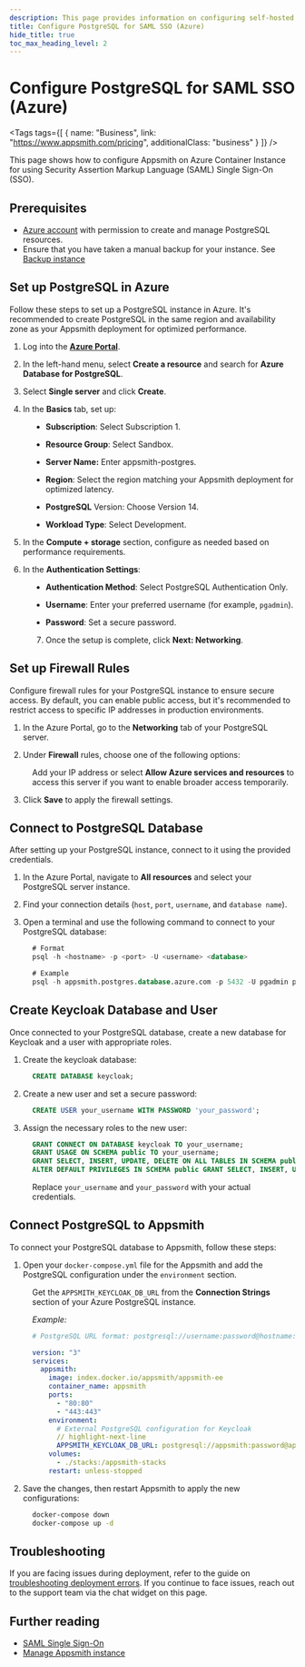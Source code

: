```yaml
---
description: This page provides information on configuring self-hosted Appsmith instance using Admin settings UI.
title: Configure PostgreSQL for SAML SSO (Azure)
hide_title: true
toc_max_heading_level: 2
---
```


<!-- vale off -->

<div className="tag-wrapper">
 <h1>Configure PostgreSQL for SAML SSO (Azure)</h1>

<Tags
tags={[
{ name: "Business", link: "https://www.appsmith.com/pricing", additionalClass: "business" }
]}
/>

</div>

<!-- vale on -->

This page shows how to configure Appsmith on Azure Container Instance for using Security Assertion Markup Language (SAML) Single Sign-On (SSO).

## Prerequisites

- [Azure account](https://portal.azure.com/#home) with permission to create and manage PostgreSQL resources.
- Ensure that you have taken a manual backup for your instance. See [Backup instance](/getting-started/setup/instance-management/backup-and-restore/backup-instance)

## Set up PostgreSQL in Azure

Follow these steps to set up a PostgreSQL instance in Azure. It's recommended to create PostgreSQL in the same region and availability zone as your Appsmith deployment for optimized performance.



1. Log into the [**Azure Portal**](https://portal.azure.com).

2. In the left-hand menu, select **Create a resource** and search for **Azure Database for PostgreSQL**.

3. Select **Single server** and click **Create**.

<dd>

<ZoomImage src="/img/azure-pg-create.webp" alt="" caption="" />

</dd>

4. In the **Basics** tab, set up:

<dd>

- **Subscription**: Select Subscription 1.

- **Resource Group**: Select Sandbox.

- **Server Name:** Enter appsmith-postgres.

- **Region**: Select the region matching your Appsmith deployment for optimized latency.

- **PostgreSQL** Version: Choose Version 14.

- **Workload Type**: Select Development.


<ZoomImage src="/img/azure-pg-server.webp" alt="" caption="" />



</dd>

5. In the **Compute + storage** section, configure as needed based on performance requirements.

6. In the **Authentication Settings**:

<dd>

- **Authentication Method**: Select PostgreSQL Authentication Only.

- **Username**: Enter your preferred username (for example, `pgadmin`).

- **Password**: Set a secure password.

<ZoomImage src="/img/azure-pg-auth.webp" alt="" caption="" />


7. Once the setup is complete, click **Next: Networking**.




</dd>


## Set up Firewall Rules

Configure firewall rules for your PostgreSQL instance to ensure secure access. By default, you can enable public access, but it's recommended to restrict access to specific IP addresses in production environments.

1. In the Azure Portal, go to the **Networking** tab of your PostgreSQL server.

2. Under **Firewall** rules, choose one of the following options:

<dd>

Add your IP address or select **Allow Azure services and resources** to access this server if you want to enable broader access temporarily.

<ZoomImage src="/img/azure-pg-firewall.webp" alt="" caption="" />





</dd>


3. Click **Save** to apply the firewall settings.


## Connect to PostgreSQL Database

After setting up your PostgreSQL instance, connect to it using the provided credentials.

<ZoomImage src="/img/azure-db-pg.webp" alt="" caption="" />


1. In the Azure Portal, navigate to **All resources** and select your PostgreSQL server instance.

2. Find your connection details (`host`, `port`, `username`, and `database name`).

3. Open a terminal and use the following command to connect to your PostgreSQL database:

<dd>

```sql
# Format
psql -h <hostname> -p <port> -U <username> <database>

# Example
psql -h appsmith.postgres.database.azure.com -p 5432 -U pgadmin postgres
```

</dd>

## Create Keycloak Database and User

Once connected to your PostgreSQL database, create a new database for Keycloak and a user with appropriate roles.

1. Create the keycloak database:

<dd>

```sql
CREATE DATABASE keycloak;
```

</dd>

2. Create a new user and set a secure password:

<dd>

```sql
CREATE USER your_username WITH PASSWORD 'your_password';
```

</dd>

3. Assign the necessary roles to the new user:

<dd>

```sql
GRANT CONNECT ON DATABASE keycloak TO your_username;
GRANT USAGE ON SCHEMA public TO your_username;
GRANT SELECT, INSERT, UPDATE, DELETE ON ALL TABLES IN SCHEMA public TO your_username;
ALTER DEFAULT PRIVILEGES IN SCHEMA public GRANT SELECT, INSERT, UPDATE, DELETE ON TABLES TO your_username;
```
Replace `your_username` and `your_password` with your actual credentials.

</dd>

## Connect PostgreSQL to Appsmith

To connect your PostgreSQL database to Appsmith, follow these steps:

1. Open your `docker-compose.yml` file for the Appsmith and add the PostgreSQL configuration under the `environment` section.

<dd>

Get the `APPSMITH_KEYCLOAK_DB_URL` from the **Connection Strings** section of your Azure PostgreSQL instance. 

*Example:*

```yaml
# PostgreSQL URL format: postgresql://username:password@hostname:port/database

version: "3"
services:
  appsmith:
    image: index.docker.io/appsmith/appsmith-ee
    container_name: appsmith
    ports:
      - "80:80"
      - "443:443"
    environment:
      # External PostgreSQL configuration for Keycloak
      // highlight-next-line
      APPSMITH_KEYCLOAK_DB_URL: postgresql://appsmith:password@appsmith.postgres.database.azure.com:5432/keycloak
    volumes:
      - ./stacks:/appsmith-stacks
    restart: unless-stopped

```
</dd>

2. Save the changes, then restart Appsmith to apply the new configurations:

<dd>

```bash
docker-compose down
docker-compose up -d
```

</dd>



## Troubleshooting

If you are facing issues during deployment, refer to the guide on [troubleshooting deployment errors](/help-and-support/troubleshooting-guide/deployment-errors). If you continue to face issues, reach out to the support team via the chat widget on this page.

## Further reading

- [SAML Single Sign-On](/getting-started/setup/instance-configuration/authentication/security-assertion-markup-language-saml)
- [Manage Appsmith instance](/getting-started/setup/instance-management)
